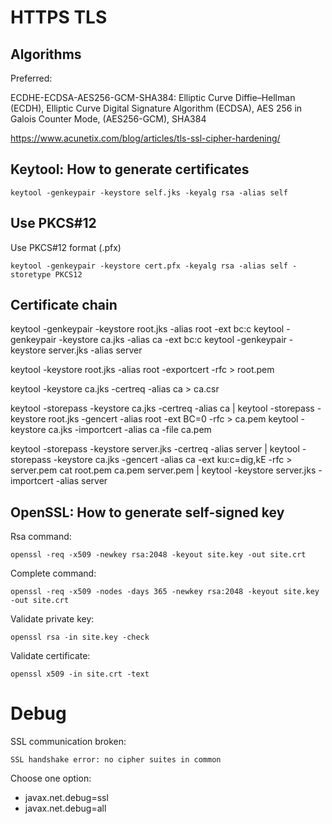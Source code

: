 HTTPS TLS
==========

## Algorithms

Preferred:

ECDHE-ECDSA-AES256-GCM-SHA384: Elliptic Curve Diffie–Hellman (ECDH), Elliptic Curve Digital Signature Algorithm (ECDSA), AES 256 in Galois Counter Mode, (AES256-GCM), SHA384

https://www.acunetix.com/blog/articles/tls-ssl-cipher-hardening/

## Keytool: How to generate certificates

    keytool -genkeypair -keystore self.jks -keyalg rsa -alias self

## Use PKCS#12

Use PKCS#12 format (.pfx)

    keytool -genkeypair -keystore cert.pfx -keyalg rsa -alias self -storetype PKCS12

## Certificate chain

keytool -genkeypair -keystore root.jks -alias root -ext bc:c
keytool -genkeypair -keystore ca.jks -alias ca -ext bc:c
keytool -genkeypair -keystore server.jks -alias server
 
keytool -keystore root.jks -alias root -exportcert -rfc > root.pem

keytool -keystore ca.jks -certreq -alias ca > ca.csr

keytool -storepass <storepass> -keystore ca.jks -certreq -alias ca |
    keytool -storepass <storepass> -keystore root.jks
    -gencert -alias root -ext BC=0 -rfc > ca.pem
keytool -keystore ca.jks -importcert -alias ca -file ca.pem
 
keytool -storepass <storepass> -keystore server.jks -certreq -alias server |
    keytool -storepass <storepass> -keystore ca.jks -gencert -alias ca
    -ext ku:c=dig,kE -rfc > server.pem
cat root.pem ca.pem server.pem |
    keytool -keystore server.jks -importcert -alias server

## OpenSSL: How to generate self-signed key

Rsa command:

    openssl -req -x509 -newkey rsa:2048 -keyout site.key -out site.crt

Complete command:

    openssl -req -x509 -nodes -days 365 -newkey rsa:2048 -keyout site.key -out site.crt

Validate private key:

    openssl rsa -in site.key -check

Validate certificate:

    openssl x509 -in site.crt -text


Debug
=======

SSL communication broken:

    SSL handshake error: no cipher suites in common

Choose one option:

- javax.net.debug=ssl
- javax.net.debug=all

